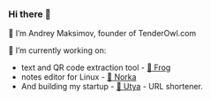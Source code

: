 ### Hi there 👋

👋 I’m Andrey Maksimov, founder of TenderOwl.com

🔭 I’m currently working on:
- text and QR code extraction tool - [🐸 Frog](https://github.com/tenderowl/frog)
- notes editor for Linux - [🐧 Norka](https://github.com/tenderowl/norka)
- And building my startup - [🦆 Utya](https://github.com/amka/utya) - URL shortener.
